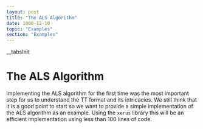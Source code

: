 ```yaml
---
layout: post
title: "The ALS Algorithm"
date: 1000-12-10
topic: "Examples"
section: "Examples"
---
```

__tabsInit
# The ALS Algorithm

Implementing the ALS algorithm for the first time was the most important step for us to understand the TT format and its 
intricacies. We still think that it is a good point to start so we want to provide a simple implementation of the ALS
algorithm as an example. Using the `xerus` library this will be an efficient implementation using less than 100 lines of code.




